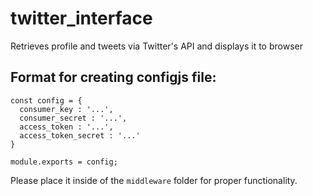 # twitter_interface
Retrieves profile and tweets via Twitter's API and displays it to browser

## Format for creating configjs file:

```
const config = {
  consumer_key : '...',
  consumer_secret : '...',
  access_token : '...',
  access_token_secret : '...'
}

module.exports = config;
``` 

Please place it inside of the `middleware` folder for proper functionality.